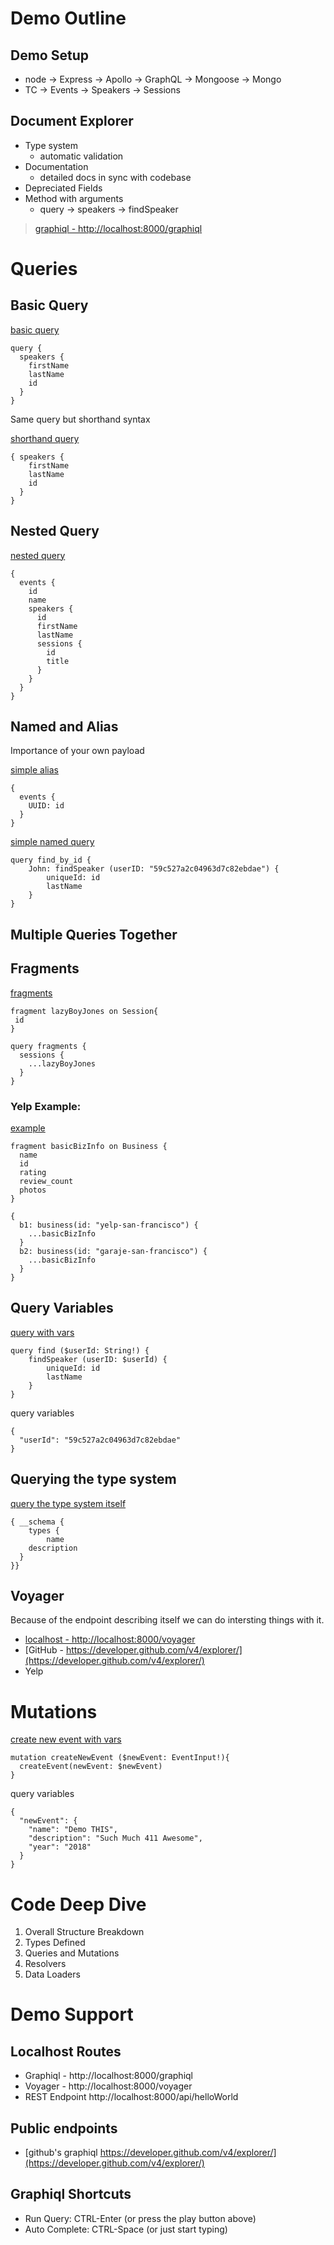 # Demo Outline

## Demo Setup

* node -> Express -> Apollo -> GraphQL -> Mongoose -> Mongo
* TC -> Events -> Speakers -> Sessions

## Document Explorer

* Type system
  * automatic validation
* Documentation
  * detailed docs in sync with codebase
* Depreciated Fields
* Method with arguments
  * query -> speakers -> findSpeaker

> [graphiql - http://localhost:8000/graphiql ](http://localhost:8000/graphiql)

# Queries

## Basic Query

[basic query](http://localhost:8000/graphiql?query=query%20%7B%0A%20%20speakers%20%7B%0A%20%20%20%20firstName%0A%20%20%20%20lastName%0A%20%20%20%20id%0A%20%20%7D%0A%7D)

```
query {
  speakers {
    firstName
    lastName
    id
  }
}
```

Same query but shorthand syntax

[shorthand query](http://localhost:8000/graphiql?query=%0A%7B%20speakers%20%7B%0A%20%20%20%20firstName%0A%20%20%20%20lastName%0A%20%20%20%20id%0A%20%20%7D%0A%7D%0A)

```
{ speakers {
    firstName
    lastName
    id
  }
}
```

## Nested Query

[nested query](http://localhost:8000/graphiql?query=%7B%0A%20%20events%20%7B%0A%20%20%20%20id%0A%20%20%20%20name%0A%20%20%20%20speakers%20%7B%0A%20%20%20%20%20%20id%0A%20%20%20%20%20%20firstName%0A%20%20%20%20%20%20lastName%0A%20%20%20%20%20%20sessions%20%7B%0A%20%20%20%20%20%20%20%20id%0A%20%20%20%20%20%20%20%20title%0A%20%20%20%20%20%20%7D%0A%20%20%20%20%7D%0A%20%20%7D%0A%7D%0A&variables=%7B%0A%20%20%22newEvent%22%3A%20%7B%0A%20%20%20%20%22name%22%3A%20%22Demo%20THIS%22%2C%0A%20%20%20%20%22description%22%3A%20%22Such%20Much%20411%20Awesome%22%2C%0A%20%20%20%20%22year%22%3A%20%222018%22%0A%20%20%7D%0A%7D)

```
{
  events {
    id
    name
    speakers {
      id
      firstName
      lastName
      sessions {
        id
        title
      }
    }
  }
}
```

## Named and Alias

Importance of your own payload

[simple alias](http://localhost:8000/graphiql?query=%7B%0A%20%20events%20%7B%0A%20%20%20%20UUID%3A%20id%0A%20%20%7D%0A%7D)

```
{
  events {
    UUID: id
  }
}
```

[simple named query](<http://localhost:8000/graphiql?query=%0Aquery%20find_by_id%20%7B%0A%20%20%20%20John%3A%20findSpeaker%20(userID%3A%20%2259c527a2c04963d7c82ebdae%22)%20%7B%0A%20%20%20%20%20%20%20%20uniqueId%3A%20id%0A%20%20%20%20%09lastName%0A%20%20%20%20%7D%0A%7D&operationName=find_by_id>)

```
query find_by_id {
    John: findSpeaker (userID: "59c527a2c04963d7c82ebdae") {
        uniqueId: id
    	lastName
    }
}
```

## Multiple Queries Together

## Fragments

[fragments](http://localhost:8000/graphiql?query=fragment%20lazyBoyJones%20on%20Session%7B%0A%20id%20%0A%7D%0A%0Aquery%20fragments%20%7B%0A%20%20sessions%20%7B%0A%20%20%20%20...lazyBoyJones%0A%20%20%7D%0A%7D%0A%0A&operationName=fragments&variables=%7B%0A%20%20%22newEvent%22%3A%20%7B%0A%20%20%20%20%22name%22%3A%20%22DemoMe%22%2C%0A%20%20%20%20%22description%22%3A%20%22Such%20Awesome%22%2C%0A%20%20%20%20%22year%22%3A%20%222017%22%0A%20%20%7D%0A%7D)

```
fragment lazyBoyJones on Session{
 id
}

query fragments {
  sessions {
    ...lazyBoyJones
  }
}
```

### Yelp Example:

[example](<https://www.yelp.com/developers/graphiql?query=%0Afragment%20basicBizInfo%20on%20Business%20%7B%0A%20%20name%0A%20%20id%0A%20%20rating%0A%20%20review_count%0A%20%20photos%0A%7D%0A%0A%7B%0A%20%20b1%3A%20business(id%3A%20%22yelp-san-francisco%22)%20%7B%0A%20%20%20%20...basicBizInfo%0A%20%20%7D%0A%20%20b2%3A%20business(id%3A%20%22garaje-san-francisco%22)%20%7B%0A%20%20%20%20...basicBizInfo%0A%20%20%7D%0A%7D%0A%0A%0A>)

```
fragment basicBizInfo on Business {
  name
  id
  rating
  review_count
  photos
}
```

```
{
  b1: business(id: "yelp-san-francisco") {
    ...basicBizInfo
  }
  b2: business(id: "garaje-san-francisco") {
    ...basicBizInfo
  }
}
```

## Query Variables

[query with vars](<http://localhost:8000/graphiql?query=query%20find%20(%24userId%3A%20String!)%20%7B%0A%20%20%20%20findSpeaker%20(userID%3A%20%24userId)%20%7B%0A%20%20%20%20%20%20%20%20uniqueId%3A%20id%0A%20%20%20%20%09lastName%0A%20%20%20%20%7D%0A%7D&operationName=find_by_idn&variables=%7B%0A%20%20%22userId%22%3A%20%2259c527a2c04963d7c82ebdae%22%0A%7D>)

```
query find ($userId: String!) {
    findSpeaker (userID: $userId) {
        uniqueId: id
    	lastName
    }
}
```

query variables

```
{
  "userId": "59c527a2c04963d7c82ebdae"
}
```

## Querying the type system

[query the type system itself](http://localhost:8000/graphiql?query=%0A%7B%20__schema%20%7B%0A%09types%20%7B%0A%09%09name%0A%20%20%20%20description%0A%20%20%7D%0A%7D%7D)

```
{ __schema {
	types {
		name
    description
  }
}}
```

## Voyager

Because of the endpoint describing itself we can do intersting things with it.

* [localhost - http://localhost:8000/voyager](http://localhost:8000/voyager)
* [GitHub - https://developer.github.com/v4/explorer/](https://developer.github.com/v4/explorer/)
* Yelp

# Mutations

[create new event with vars ](<http://localhost:8000/graphiql?query=mutation%20createNewEvent%20(%24newEvent%3A%20EventInput!)%7B%0A%20%20createEvent(newEvent%3A%20%24newEvent)%0A%7D&operationName=createNewEvent&variables=%7B%0A%20%20%22newEvent%22%3A%20%7B%0A%20%20%20%20%22name%22%3A%20%22Demo%20THIS%22%2C%0A%20%20%20%20%22description%22%3A%20%22Such%20Much%20411%20Awesome%22%2C%0A%20%20%20%20%22year%22%3A%20%222018%22%0A%20%20%7D%0A%7D>)

```
mutation createNewEvent ($newEvent: EventInput!){
  createEvent(newEvent: $newEvent)
}
```

query variables

```
{
  "newEvent": {
    "name": "Demo THIS",
    "description": "Such Much 411 Awesome",
    "year": "2018"
  }
}
```

# Code Deep Dive

1.  Overall Structure Breakdown
2.  Types Defined
3.  Queries and Mutations
4.  Resolvers
5.  Data Loaders

# Demo Support

## Localhost Routes

* Graphiql - http://localhost:8000/graphiql
* Voyager - http://localhost:8000/voyager
* REST Endpoint http://localhost:8000/api/helloWorld

## Public endpoints

* [github's graphiql https://developer.github.com/v4/explorer/](https://developer.github.com/v4/explorer/)

## Graphiql Shortcuts

* Run Query: CTRL-Enter (or press the play button above)
* Auto Complete: CTRL-Space (or just start typing)
